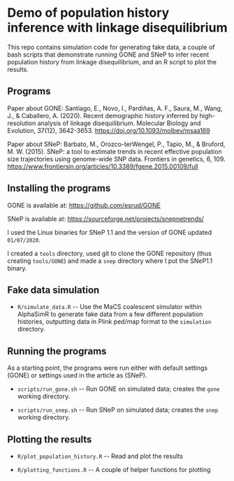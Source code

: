 
# Demo of population history inference with linkage disequilibrium

This repo contains simulation code for generating fake data, a couple of bash scripts that demonstrate running GONE and SNeP to infer recent population history from linkage disequilibrium, and an R script to plot the results.


## Programs

Paper about GONE:  Santiago, E., Novo, I., Pardiñas, A. F., Saura, M., Wang, J., & Caballero, A. (2020). Recent demographic history inferred by high-resolution analysis of linkage disequilibrium. Molecular Biology and Evolution, 37(12), 3642-3653. https://doi.org/10.1093/molbev/msaa169

Paper about SNeP: Barbato, M., Orozco-terWengel, P., Tapio, M., & Bruford, M. W. (2015). SNeP: a tool to estimate trends in recent effective population size trajectories using genome-wide SNP data. Frontiers in genetics, 6, 109. https://www.frontiersin.org/articles/10.3389/fgene.2015.00109/full


## Installing the programs

GONE is available at: https://github.com/esrud/GONE

SNeP is available at: https://sourceforge.net/projects/snepnetrends/

I used the Linux binaries for SNeP 1.1 and the version of GONE updated `01/07/2020`.

I created a `tools` directory, used git to clone the GONE repository (thus creating `tools/GONE`) and made a `snep` directory where I put the SNeP1.1 binary.


## Fake data simulation

* `R/simulate_data.R` -- Use the MaCS coalescent simulator within AlphaSimR to generate fake data from a few different population histories, outputting data in Plink ped/map format to the `simulation` directory. 


## Running the programs

As a starting point, the programs were run either with default settings (GONE) or settings used in the article as (SNeP).

* `scripts/run_gone.sh` -- Run GONE on simulated data; creates the `gone` working directory.

* `scripts/run_snep.sh` -- Run SNeP on simulated data; creates the `snep` working directory.


## Plotting the results

* `R/plot_population_history.R` -- Read and plot the results

* `R/plotting_functions.R` -- A couple of helper functions for plotting